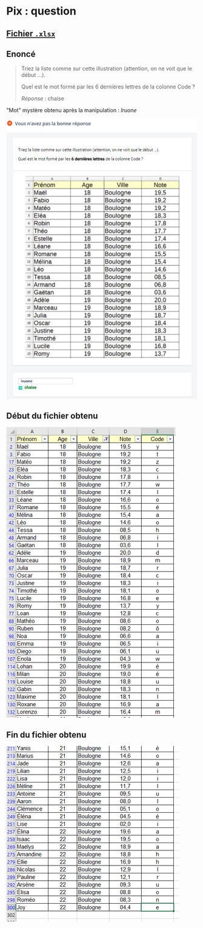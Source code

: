 # Pix : question

## [Fichier `.xlsx`](https://github.com/lapingenieur/tmp-share/blob/master/Pix_xlsx.xlsx)

## Enoncé

> Triez la liste comme sur cette illustration (attention, on ne voit que le début …).
> 
> Quel est le mot formé par les 6 dernières lettres de la colonne Code ?
> 
> *Réponse* : chaise

"Mot" mystère obtenu après la manipulation : *lruone*

![énoncé](https://raw.githubusercontent.com/lapingenieur/tmp-share/master/pix_xlsx3.xlsx.png)

## Début du fichier obtenu

![début du fichier obtenu](https://github.com/lapingenieur/tmp-share/blob/master/pix_xlsx.png?raw=true)

## Fin du fichier obtenu

![fin du fichier obtenu](https://github.com/lapingenieur/tmp-share/blob/master/pix_xlsx2.png?raw=true)
